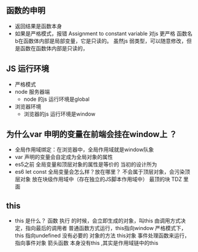 ## 函数的申明
- 返回结果是函数本身
- 如果是严格模式，报错  Assignment to constant variable
  对js 更严格
  函数名b在函数体内部是局部变量，它是只读的。
  虽然js 弱类型，可以随意修改，但是函数在函数体内部是只读的，

## JS 运行环境
- 严格模式
- node 服务器端
  - node 的js 运行环境是global
- 浏览器环境
  - 浏览器的js 运行环境是window

## 为什么var 申明的变量在前端会挂在window上 ？
 - 全局作用域绑定：在浏览器中，全局作用域就是window队象
 - var 声明的变量会自定成为全局对象的属性
 - es5之前 全局变量和顶层对象的属性是等价的
   当初的设计所为
- es6 let const 全局变量会怎么样？放在哪里？
   不会属于顶层对象，会污染顶层对象
   放在块级作用域中（存在独立的JS脚本作用域中） 最顶的块
   TDZ 里面 

## this
- this 是什么？
  函数 执行 的时候，会立即生成的对象，叫this 
  由调用方式决定，指向最后的调用者
  普通函数方式运行，this指向window
  严格模式下，this 指向undefined  没有必要的
  对象的方法 this对象
  事件处理函数来运行，指向事件对象
  箭头函数 本身没有this ,其实是作用域链中的this 


